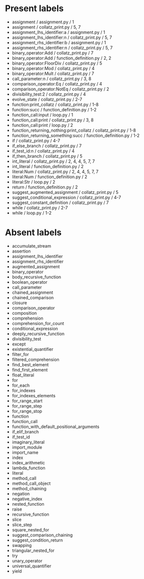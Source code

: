 # Present labels

- assignment / assignment.py / 1
- assignment / collatz_print.py / 5, 7
- assignment_lhs_identifier:a / assignment.py / 1
- assignment_lhs_identifier:n / collatz_print.py / 5, 7
- assignment_rhs_identifier:b / assignment.py / 1
- assignment_rhs_identifier:n / collatz_print.py / 5, 7
- binary_operator:Add / collatz_print.py / 7
- binary_operator:Add / function_definition.py / 2, 2
- binary_operator:FloorDiv / collatz_print.py / 5
- binary_operator:Mod / collatz_print.py / 4
- binary_operator:Mult / collatz_print.py / 7
- call_parameter:n / collatz_print.py / 3, 8
- comparison_operator:Eq / collatz_print.py / 4
- comparison_operator:NotEq / collatz_print.py / 2
- divisibility_test:2 / collatz_print.py / 4
- evolve_state / collatz_print.py / 2-7
- function:print_collatz / collatz_print.py / 1-8
- function:succ / function_definition.py / 1-2
- function_call:input / loop.py / 1
- function_call:print / collatz_print.py / 3, 8
- function_call:print / loop.py / 2
- function_returning_nothing:print_collatz / collatz_print.py / 1-8
- function_returning_something:succ / function_definition.py / 1-2
- if / collatz_print.py / 4-7
- if_else_branch / collatz_print.py / 7
- if_test_id:n / collatz_print.py / 4
- if_then_branch / collatz_print.py / 5
- int_literal / collatz_print.py / 2, 4, 4, 5, 7, 7
- int_literal / function_definition.py / 2
- literal:Num / collatz_print.py / 2, 4, 4, 5, 7, 7
- literal:Num / function_definition.py / 2
- literal:Str / loop.py / 2
- return / function_definition.py / 2
- suggest_augmented_assignment / collatz_print.py / 5
- suggest_conditional_expression / collatz_print.py / 4-7
- suggest_constant_definition / collatz_print.py / 7
- while / collatz_print.py / 2-7
- while / loop.py / 1-2

# Absent labels

- accumulate_stream
- assertion
- assignment_lhs_identifier
- assignment_rhs_identifier
- augmented_assignment
- binary_operator
- body_recursive_function
- boolean_operator
- call_parameter
- chained_assignment
- chained_comparison
- closure
- comparison_operator
- composition
- comprehension
- comprehension_for_count
- conditional_expression
- deeply_recursive_function
- divisibility_test
- except
- existential_quantifier
- filter_for
- filtered_comprehension
- find_best_element
- find_first_element
- float_literal
- for
- for_each
- for_indexes
- for_indexes_elements
- for_range_start
- for_range_step
- for_range_stop
- function
- function_call
- function_with_default_positional_arguments
- if_elif_branch
- if_test_id
- imaginary_literal
- import_module
- import_name
- index
- index_arithmetic
- lambda_function
- literal
- method_call
- method_call_object
- method_chaining
- negation
- negative_index
- nested_function
- raise
- recursive_function
- slice
- slice_step
- square_nested_for
- suggest_comparison_chaining
- suggest_condition_return
- swapping
- triangular_nested_for
- try
- unary_operator
- universal_quantifier
- yield
